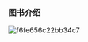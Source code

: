 ### 图书介绍
![f6fe656c22bb34c7](https://user-images.githubusercontent.com/8761991/109127416-5bd76600-7789-11eb-8ef7-621386efdd79.png)
